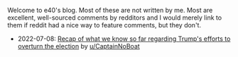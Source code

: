 Welcome to e40's blog.  Most of these are not written by me.  Most are
excellent, well-sourced comments by redditors and I would merely link
to them if reddit had a nice way to feature comments, but they don't.

* 2022-07-08: [Recap of what we know so far regarding Trump's efforts
  to overturn the election](2022-07-08-trump-insurrection.html)
  by [u/CaptainNoBoat](https://www.reddit.com/user/CaptainNoBoat)
